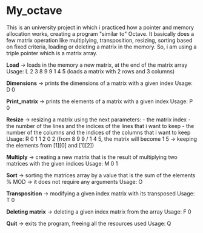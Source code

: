 # My_octave

This is an university project in which i practiced how a pointer and memory
allocation works, creating a program "similar to" Octave. It basically does
a few matrix operation like multiplying, transposition, resizing, sorting based
on fixed criteria, loading or deleting a matrix in the memory. So, i am using a
triple pointer which is a matrix array.

**Load**
-> loads in the memory a new matrix, at the end of the matrix array
Usage:
L 2 3
8 9 9
1 4 5
(loads a matrix with 2 rows and 3 columns)

**Dimensions**
-> prints the dimensions of a matrix with a given index
Usage:
D 0

**Print_matrix**
-> prints the elements of a matrix with a given index
Usage:
P 0

**Resize**
-> resizing a matrix using the next parameters:
    - the matrix index
    - the number of the lines and the indices of the lines that i want to keep
    - the number of the columns and the indices of the columns that i want to keep
Usage:
R 0
1 1
2 0 2
(from 8 9 9 / 1 4 5, the matrix will become 1 5 -> keeping the elements from [1][0] and [1][2])

**Multiply**
-> creating a new matrix that is the result of multiplying two matrices with the given indices
Usage:
M 0 1

**Sort**
-> sorting the matrices array by a value that is the sum of the elements % MOD
-> it does not require any arguments
Usage:
O

**Transposition**
-> modifying a given index matrix with its transposed
Usage:
T 0

**Deleting matrix**
-> deleting a given index matrix from the array
Usage:
F 0

**Quit**
-> exits the program, freeing all the resources used
Usage:
Q
